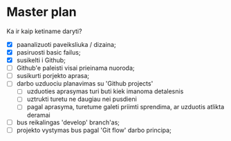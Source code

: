 # Master plan

Ka ir kaip ketiname daryti?

- [x] paanalizuoti paveiksliuka / dizaina;
- [x] pasiruosti basic failus;
- [x] susikelti i Github;
- [ ] Github'e paleisti visai prieinama nuoroda;
- [ ] susikurti porjekto aprasa;
- [ ] darbo uzduociu planavimas su 'Github projects'
    - [ ] uzduoties aprasymas turi buti kiek imanoma detalesnis
    - [ ] uztrukti turetu ne daugiau nei pusdieni
    - [ ] pagal aprasyma, turetume galeti priimti sprendima, ar uzduotis atlikta deramai
- [ ] bus reikalingas 'develop' branch'as;
- [ ] projekto vystymas bus pagal 'Git flow' darbo principa;